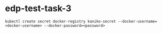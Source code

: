 # edp-test-task-3   

```aidl
kubectl create secret docker-registry kaniko-secret --docker-username=<docker-username> --docker-password=<password>
```